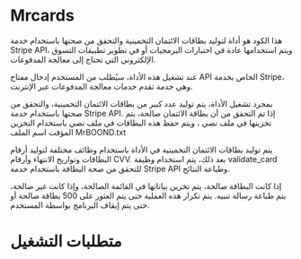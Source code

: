 # Mrcards
هذا الكود هو أداة لتوليد بطاقات الائتمان التخمينية والتحقق من صحتها باستخدام خدمة Stripe API، ويتم استخدامها عادة في اختبارات البرمجيات أو في تطوير تطبيقات التسوق الإلكتروني التي تحتاج إلى معالجة المدفوعات. 

عند تشغيل هذه الأداة، سيُطلب من المستخدم إدخال مفتاح API الخاص بخدمة Stripe، وهي خدمة تقدم خدمات معالجة المدفوعات عبر الإنترنت. 

بمجرد تشغيل الأداة، يتم توليد عدد كبير من بطاقات الائتمان التخمينية، والتحقق من صحتها باستخدام خدمة Stripe API. إذا تم التحقق من أن بطاقة الائتمان صالحة، يتم تخزينها في ملف نصي ، ويتم حفظ هذه البطاقات في ملف نصي باستخدام التخزين المؤقت اسم الملف MrBOOND.txt

يتم توليد بطاقات الائتمان التخمينية في الأداة باستخدام وظائف مختلفة لتوليد أرقام البطاقات وتواريخ الانتهاء وأرقام CVV. بعد ذلك، يتم استخدام وظيفة validate_card للتحقق من صحة البطاقة باستخدام خدمة Stripe API وطباعة النتائج. 

إذا كانت البطاقة صالحة، يتم تخزين بياناتها في القائمة الصالحة، وإذا كانت غير صالحة، يتم طباعة رسالة تنبيه. يتم تكرار هذه العملية حتى يتم العثور على 500 بطاقة صالحة أو حتى يتم إيقاف البرنامج بواسطة المستخدم.


# متطلبات التشغيل 

